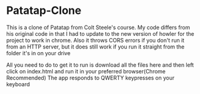 # Patatap-Clone
This is a clone of Patatap from Colt Steele's course. My code differs from his original code in that I had to update to the new version of howler for the project to work in chrome. Also it throws CORS errors if you don't run it from an HTTP server, but it does still work if you run it straight from the folder it's in on your drive

All you need to do to get it to run is download all the files here and then left click on index.html and run it in your preferred browser(Chrome Recommended)
The app responds to QWERTY keypresses on your keyboard

